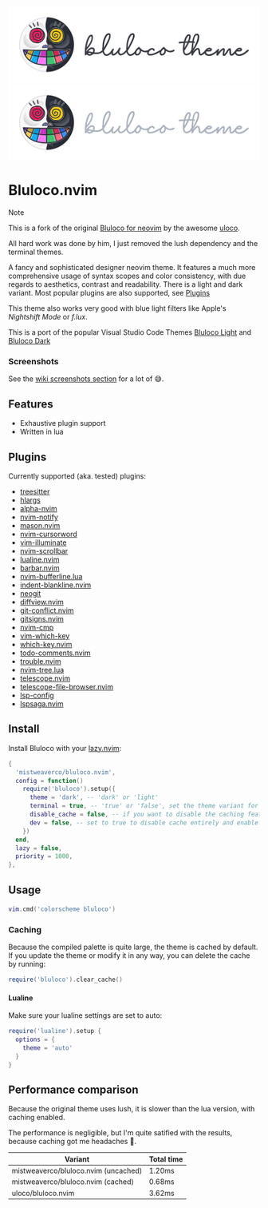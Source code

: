 ![banner-light](./assets/banner-light.svg#gh-light-mode-only)
![banner-dark](./assets/banner-dark.svg#gh-dark-mode-only)

# Bluloco.nvim

> [!NOTE]
> This is a fork of the original [Bluloco for neovim](https://github.com/uloco/bluloco.nvim)
> by the awesome [uloco](https://github.com/uloco).
>
> All hard work was done by him,
> I just removed the lush dependency and the terminal themes.

A fancy and sophisticated designer neovim theme.
It features a much more comprehensive usage of syntax scopes and color
consistency, with due regards to aesthetics, contrast and readability.
There is a light and dark variant.
Most popular plugins are also supported, see [Plugins](#plugins)

This theme also works very good with blue light filters like Apple's *Nightshift Mode* or *f.lux*.

This is a port of the popular Visual Studio Code Themes
[Bluloco Light](https://github.com/uloco/theme-bluloco-light) and
[Bluloco Dark](https://github.com/uloco/theme-bluloco-dark)

### Screenshots

See the [wiki screenshots section](https://github.com/mistweaverco/bluloco.nvim/wiki/Screenshots) for a lot of 😅.

## Features

- Exhaustive plugin support
- Written in lua

## Plugins

Currently supported (aka. tested) plugins:

- [treesitter](https://github.com/nvim-treesitter/nvim-treesitter")
- [hlargs](https://github.com/m-demare/hlargs.nvim)
- [alpha-nvim](https://github.com/goolord/alpha-nvim)
- [nvim-notify](https://github.com/rcarriga/nvim-notify)
- [mason.nvim](https://github.com/williamboman/mason.nvim)
- [nvim-cursorword](https://github.com/xiyaowong/nvim-cursorword)
- [vim-illuminate](https://github.com/RRethy/vim-illuminate)
- [nvim-scrollbar](https://github.com/petertriho/nvim-scrollbar)
- [lualine.nvim](https://github.com/hoob3rt/lualine.nvim)
- [barbar.nvim](https://github.com/romgrk/barbar.nvim)
- [nvim-bufferline.lua](https://github.com/akinsho/nvim-bufferline.lua)
- [indent-blankline.nvim](https://github.com/lukas-reineke/indent-blankline.nvim)
- [neogit](https://github.com/TimUntersberger/neogit)
- [diffview.nvim](https://github.com/sindrets/diffview.nvim)
- [git-conflict.nvim](https://github.com/akinsho/git-conflict.nvim)
- [gitsigns.nvim](https://github.com/lewis6991/gitsigns.nvim)
- [nvim-cmp](https://github.com/hrsh7th/nvim-cmp)
- [vim-which-key](https://github.com/liuchengxu/vim-which-key)
- [which-key.nvim](https://github.com/folke/which-key.nvim)
- [todo-comments.nvim](https://github.com/folke/todo-comments.nvim)
- [trouble.nvim](https://github.com/folke/trouble.nvim)
- [nvim-tree.lua](https://github.com/kyazdani42/nvim-tree.lua)
- [telescope.nvim](https://github.com/nvim-telescope/telescope.nvim)
- [telescope-file-browser.nvim](https://github.com/nvim-telescope/telescope-file-browser.nvim)
- [lsp-config](https://github.com/neovim/lsp-config)
- [lspsaga.nvim](https://github.com/glepnir/lspsaga.nvim)

## Install

Install Bluloco with your [lazy.nvim](https://github.com/folke/lazy.nvim):

```lua
{
  'mistweaverco/bluloco.nvim',
  config = function()
    require('bluloco').setup({
      theme = 'dark', -- 'dark' or 'light'
      terminal = true, -- 'true' or 'false', set the theme variant for terminal windows
      disable_cache = false, -- if you want to disable the caching feature
      dev = false, -- set to true to disable cache entirely and enable hot reloading of the theme
    })
  end,
  lazy = false,
  priority = 1000,
},
```

## Usage

```lua
vim.cmd('colorscheme bluloco')
```

### Caching

Because the compiled palette is quite large, the theme is cached by default.
If you update the theme or modify it in any way, you can delete the cache by running:

```lua
require('bluloco').clear_cache()
```

#### Lualine

Make sure your lualine settings are set to auto:

```lua
require('lualine').setup {
  options = {
    theme = 'auto'
  }
}
```

## Performance comparison

Because the original theme uses lush,
it is slower than the lua version, with caching enabled.

The performance is negligible, but I'm quite satified with the results,
because caching got me headaches 🤯.

| Variant                              | Total time |
| ------------------------------------ | ---------- |
| mistweaverco/bluloco.nvim (uncached) |     1.20ms |
| mistweaverco/bluloco.nvim (cached)   |     0.68ms |
| uloco/bluloco.nvim                   |     3.62ms |


